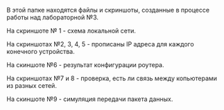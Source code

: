 В этой папке находятся файлы и скриншоты, созданные в процессе работы над лабораторной №3.

На скриншоте № 1 - схема локальной сети.

На скриншотах №2, 3, 4, 5 - прописаны IP адреса для каждого конечного устройства.

На скиншоте №6 - результат конфигурации роутера.

На скриншотах №7 и 8 - проверка, есть ли связь между копьютерами из разных сетей.

На скиншоте №9 - симуляция передачи пакета данных.
